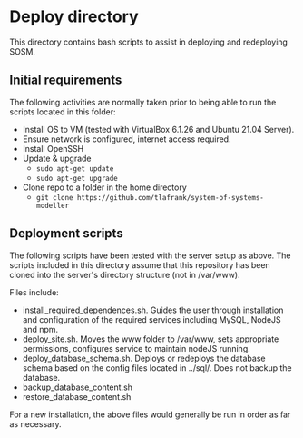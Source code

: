 # Deploy directory
This directory contains bash scripts to assist in deploying and redeploying SOSM.

## Initial requirements
The following activities are normally taken prior to being able to run the scripts located in this folder:
- Install OS to VM (tested with VirtualBox 6.1.26 and Ubuntu 21.04 Server).
- Ensure network is configured, internet access required.
- Install OpenSSH
- Update & upgrade
  - `sudo apt-get update`
  - `sudo apt-get upgrade`
- Clone repo to a folder in the home directory 
  - `git clone https://github.com/tlafrank/system-of-systems-modeller`


## Deployment scripts
The following scripts have been tested with the server setup as above. The scripts included in this directory assume that this repository has been cloned into the server's directory structure (not in /var/www).

Files include:
- install_required_dependences.sh. Guides the user through installation and configuration of the required services including MySQL, NodeJS and npm.
- deploy_site.sh. Moves the www folder to /var/www, sets appropriate permissions, configures service to maintain nodeJS running.
- deploy_database_schema.sh. Deploys or redeploys the database schema based on the config files located in ../sql/. Does not backup the database.
- backup_database_content.sh
- restore_database_content.sh

For a new installation, the above files would generally be run in order as far as necessary.

